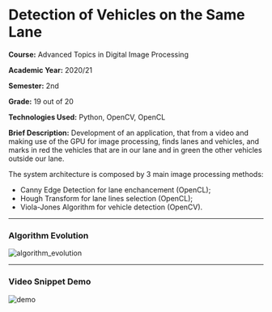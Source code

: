 # Detection of Vehicles on the Same Lane

**Course:** Advanced Topics in Digital Image Processing

**Academic Year:** 2020/21

**Semester:** 2nd

**Grade:** 19 out of 20

**Technologies Used:** Python, OpenCV, OpenCL

**Brief Description:** Development of an application, that from a video and making use of the GPU for image processing, finds lanes and vehicles, and marks in
red the vehicles that are in our lane and in green the other vehicles outside our lane.

The system architecture is composed by 3 main image processing methods:
- Canny Edge Detection for lane enchancement (OpenCL);
- Hough Transform for lane lines selection (OpenCL);
- Viola-Jones Algorithm for vehicle detection (OpenCV).

---

### Algorithm Evolution

![algorithm_evolution](https://user-images.githubusercontent.com/46992334/192883616-f2c39bc0-7a17-4a91-9588-0e49ecf32f1c.png)

---

### Video Snippet Demo

![demo](https://user-images.githubusercontent.com/46992334/192883218-af0e6089-5dab-4fa7-bd94-5276c680daf7.jpg)
